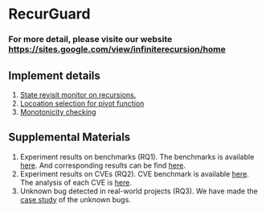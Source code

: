 # RecurGuard
### For more detail, please visite our website https://sites.google.com/view/infiniterecursion/home


## Implement details
1. [State revisit monitor on recursions.](https://sites.google.com/view/endwatch/home/src)
2. [Locoation selection for pivot function](https://sites.google.com/view/infiniterecursion/home/pivot)
3. [Monotonicity checking](https://sites.google.com/view/infiniterecursion/home/monotonicity)


## Supplemental Materials
1. Experiment results on benchmarks (RQ1).
   The benchmarks is available [here](https://github.com/solidConf/recurGuard/tree/main/Bechmarks/Standard_benchmarks).
   And corresponding results can be find [here](https://sites.google.com/view/infiniterecursion/home/benchmarks).
2. Experiment results on CVEs (RQ2).
   CVE benchmark is available [here](https://github.com/solidConf/recurGuard/tree/main/Bechmarks/CVE_Benchmark).
   The analysis of each CVE is [here](https://sites.google.com/view/infiniterecursion/home/cve).
3. Unknown bug detected in real-world projects (RQ3).
   We have made the [case study](https://sites.google.com/view/infiniterecursion/home/realworld) of the unknown bugs.
